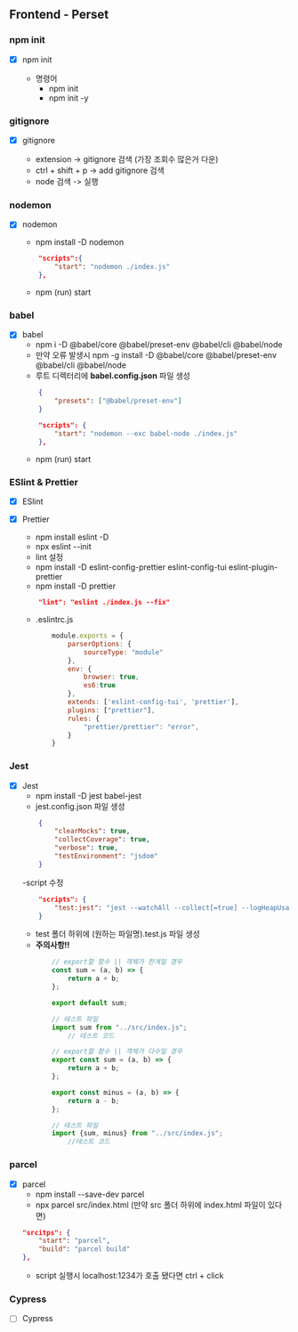 ## Frontend - Perset

### npm init

- [x] npm init

    - 명령어
        - npm init
        - npm init -y

### gitignore

- [x] gitignore

    - extension -> gitignore 검색 (가장 조회수 많은거 다운)
    - ctrl + shift + p -> add gitignore 검색
    - node 검색 -> 실행

### nodemon

- [x] nodemon
    - npm install -D nodemon
    ```json
        "scripts":{
            "start": "nodemon ./index.js"
        },
    ```

    - npm (run) start

### babel

- [x] babel
    - npm i -D @babel/core @babel/preset-env @babel/cli @babel/node
    - 만약 오류 발생시 npm -g install -D @babel/core @babel/preset-env @babel/cli @babel/node
    - 루트 디렉터리에 **babel.config.json** 파일 생성
    ```json
        {
            "presets": ["@babel/preset-env"]
        }
    ```
    ```json
        "scripts": {
            "start": "nodemon --exc babel-node ./index.js"
        },
    ```
    - npm (run) start

### ESlint & Prettier

- [x] ESlint
- [x] Prettier

    - npm install eslint -D
    - npx eslint --init
    - lint 설정
    - npm install -D eslint-config-prettier eslint-config-tui eslint-plugin-prettier
    - npm install -D prettier
    ```json
        "lint": "eslint ./index.js --fix"
    ```

    - .eslintrc.js
        ```javascript
            module.exports = {
                parserOptions: {
                    sourceType: "module"
                },
                env: {
                    browser: true,
                    es6:true
                },
                extends: ['eslint-config-tui', 'prettier'],
                plugins: ["prettier"],
                rules: {
                    "prettier/prettier": "error",
                }
            }
        ```

### Jest

- [x] Jest
    - npm install -D jest babel-jest
    - jest.config.json 파일 생성
    ```json
        {
            "clearMocks": true,
            "collectCoverage": true,
            "verbose": true,
            "testEnvironment": "jsdom"
        }
    ```
    -script 수정
    ```json
        "scripts": {
            "test:jest": "jest --watchAll --collect[=true] --logHeapUsage"
        }
    ```
    - test 폴더 하위에 (원하는 파일명).test.js 파일 생성
    - **주의사항!!**
        ```javascript
            // export할 함수 || 객체가 한개일 경우
            const sum = (a, b) => {
                return a + b;
            };

            export default sum;

            // 테스트 파일
            import sum from "../src/index.js";
                // 테스트 코드
        ```
        ```javascript
            // export할 함수 || 객체가 다수일 경우
            export const sum = (a, b) => {
                return a + b;
            };

            export const minus = (a, b) => {
                return a - b;
            };

            // 테스트 파일
            import {sum, minus} from "../src/index.js";
                //테스트 코드
        ```

### parcel

- [x] parcel
    - npm install --save-dev parcel
    - npx parcel src/index.html (만약 src 폴더 하위에 index.html 파일이 있다면)
    ```json
    "srcitps": {
        "start": "parcel",
        "build": "parcel build"
    },
    ```
    - script 실행시 localhost:1234가 호출 됐다면 ctrl + click

### Cypress

- [ ] Cypress
